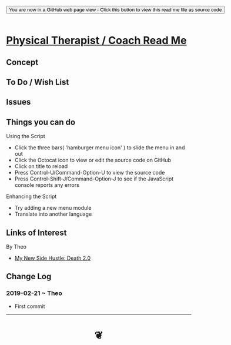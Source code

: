 
<span style=display:none; >[You are now in a GitHub source code view - click this link to view Read Me file as a web page]( https://theo-armour.github.io/ucsf2/#arm-pit/README.md "View file as a web page." ) </span>

<div><input type=button class = "btn btn-secondary btn-sm" onclick=window.location.href="https://github.com/theo-armour/ucsf2/blob/master/arm-pit/README.md"
value="You are now in a GitHub web page view - Click this button to view this read me file as source code" ></div>

<br>

# [Physical Therapist / Coach Read Me]( #arm-pit/README.md )

<!--
<iframe src=https://theo-armour.github.io/ucsf2/arm-pit/arm-pit.html width=100% height=500px >Iframes are not viewable in GitHub source code views</iframe>
_<small>ZZZZZ</small>_

## Full Screen: [ZZZZZ]( https://theo-armour.github.io/ucsf2/arm-pit/arm-pit.html )
-->


## Concept


## To Do / Wish List


## Issues


## Things you can do

Using the Script

* Click the three bars( 'hamburger menu icon' ) to slide the menu in and out
* Click the Octocat icon to view or edit the source code on GitHub
* Click on title to reload
* Press Control-U/Command-Option-U to view the source code
* Press Control-Shift-J/Command-Option-J to see if the JavaScript console reports any errors

Enhancing the Script

* Try adding a new menu module
* Translate into another language

## Links of Interest

By Theo

* [My New Side Hustle: Death 2.0]( https://medium.com/@ta/my-new-side-hustle-death-2-0-490449d12e2d )

## Change Log

### 2019-02-21 ~ Theo

* First commit


***

# <center title="hello!" ><a href=javascript:window.scrollTo(0,0); style=text-decoration:none; > ❦ </a></center>

